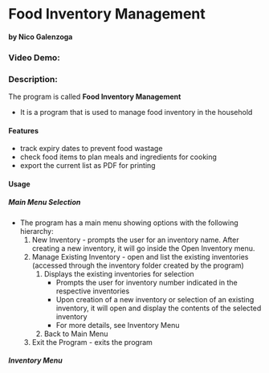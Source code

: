 # Food Inventory Management
#### by Nico Galenzoga
### Video Demo:  <URL HERE>
### Description:

The program is called **Food Inventory Management**

* It is a program that is used to manage food inventory in the household
#### Features
* track expiry dates to prevent food wastage
* check food items to plan meals and ingredients for cooking
* export the current list as PDF for printing
#### Usage
##### Main Menu Selection
* The program has a main menu showing options with the following hierarchy:
    1. New Inventory - prompts the user for an inventory name. After creating a new inventory, it will go inside the Open Inventory menu.
    1. Manage Existing Inventory - open and list the existing inventories (accessed through the inventory folder created by the program)
        1. Displays the existing inventories for selection
            * Prompts the user for inventory number indicated in the respective inventories
            * Upon creation of a new inventory or selection of an existing inventory, it will open and display the contents of the selected inventory
            * For more details, see Inventory Menu 
        1. Back to Main Menu
    1. Exit the Program - exits the program
##### Inventory Menu

